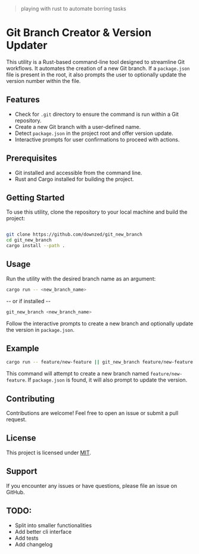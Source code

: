 > playing with rust to automate borring tasks

# Git Branch Creator & Version Updater

This utility is a Rust-based command-line tool designed to streamline Git workflows. It automates the creation of a new Git branch. If a `package.json` file is present in the root, it also prompts the user to optionally update the version number within the file.

## Features

- Check for `.git` directory to ensure the command is run within a Git repository.
- Create a new Git branch with a user-defined name.
- Detect `package.json` in the project root and offer version update.
- Interactive prompts for user confirmations to proceed with actions.

## Prerequisites

- Git installed and accessible from the command line.
- Rust and Cargo installed for building the project.

## Getting Started

To use this utility, clone the repository to your local machine and build the project:

```bash

git clone https://github.com/downzed/git_new_branch
cd git_new_branch
cargo install --path .

```



## Usage

Run the utility with the desired branch name as an argument:

```bash
cargo run -- <new_branch_name>
```
-- or if installed --
```bash
git_new_branch <new_branch_name>
```

Follow the interactive prompts to create a new branch and optionally update the version in `package.json`.

## Example

```bash
cargo run -- feature/new-feature || git_new_branch feature/new-feature
```

This command will attempt to create a new branch named `feature/new-feature`. If `package.json` is found, it will also prompt to update the version.

## Contributing

Contributions are welcome! Feel free to open an issue or submit a pull request.

## License

This project is licensed under [MIT](LICENSE).

## Support

If you encounter any issues or have questions, please file an issue on GitHub.



## TODO:

- Split into smaller functionalities
- Add better cli interface
- Add tests
- Add changelog


